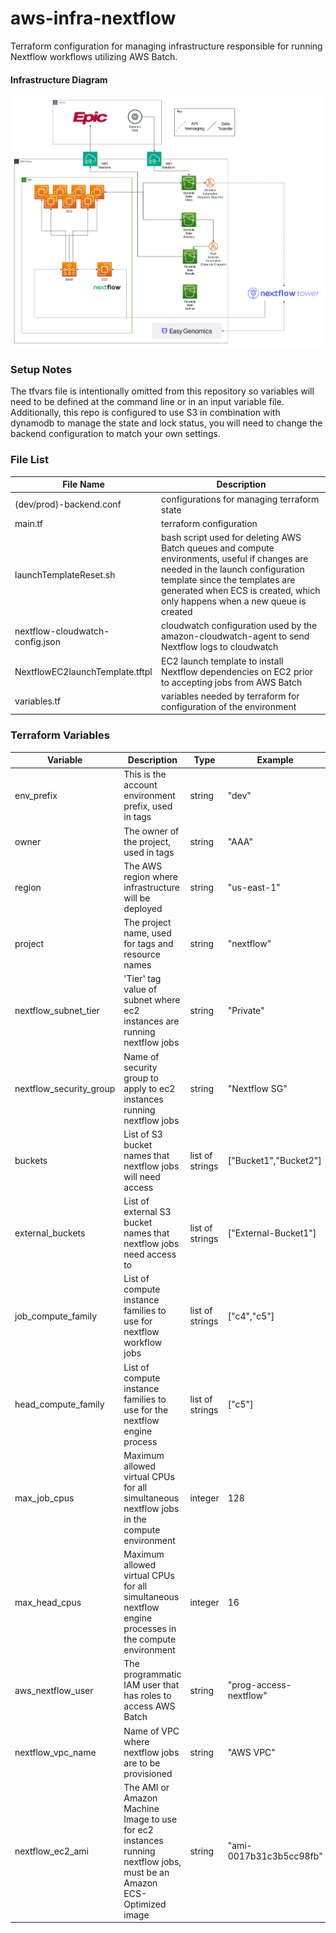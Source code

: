 # aws-infra-nextflow

Terraform configuration for managing infrastructure responsible for running Nextflow workflows utilizing AWS Batch.

#### Infrastructure Diagram
![infrastructure block diagram](aws-infra-nextflow.png "aws-infra-nextflow")

### Setup Notes
The tfvars file is intentionally omitted from this repository so variables will need to be defined at the command line or in an input variable file. Additionally, this repo is configured to use S3 in combination with dynamodb to manage the state and lock status, you will need to change the backend configuration to match your own settings.

### File List
| File Name | Description |
| --- | --- |
| (dev/prod)-backend.conf | configurations for managing terraform state |
| main.tf | terraform configuration |
| launchTemplateReset.sh | bash script used for deleting AWS Batch queues and compute environments, useful if changes are needed in the launch configuration template since the templates are generated when ECS is created, which only happens when a new queue is created |
| nextflow-cloudwatch-config.json | cloudwatch configuration used by the amazon-cloudwatch-agent to send Nextflow logs to cloudwatch |
| NextflowEC2launchTemplate.tftpl | EC2 launch template to install Nextflow dependencies on EC2 prior to accepting jobs from AWS Batch |
| variables.tf | variables needed by terraform for configuration of the environment |

### Terraform Variables
| Variable | Description | Type | Example |
|---|---|---|---|
| env_prefix | This is the account environment prefix, used in tags | string | "dev" |
| owner | The owner of the project, used in tags | string | "AAA" |
| region | The AWS region where infrastructure will be deployed | string | "us-east-1"
| project | The project name, used for tags and resource names | string | "nextflow" |
| nextflow_subnet_tier | 'Tier' tag value of subnet where ec2 instances are running nextflow jobs | string | "Private" |
| nextflow_security_group | Name of security group to apply to ec2 instances running nextflow jobs | string | "Nextflow SG" |
| buckets | List of S3 bucket names that nextflow jobs will need access | list of strings | ["Bucket1","Bucket2"] |
| external_buckets | List of external S3 bucket names that nextflow jobs need access to | list of strings | ["External-Bucket1"] |
| job_compute_family | List of compute instance families to use for nextflow workflow jobs | list of strings | ["c4","c5"] |
| head_compute_family | List of compute instance families to use for the nextflow engine process | list of strings | ["c5"] |
| max_job_cpus | Maximum allowed virtual CPUs for all simultaneous nextflow jobs in the compute environment | integer | 128 |
| max_head_cpus | Maximum allowed virtual CPUs for all simultaneous nextflow engine processes in the compute environment | integer | 16 |
| aws_nextflow_user | The programmatic IAM user that has roles to access AWS Batch | string | "prog-access-nextflow" |
| nextflow_vpc_name | Name of VPC where nextflow jobs are to be provisioned | string | "AWS VPC" |
| nextflow_ec2_ami | The AMI or Amazon Machine Image to use for ec2 instances running nextflow jobs, must be an Amazon ECS-Optimized image | string | "ami-0017b31c3b5cc98fb" |